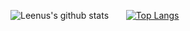 
![Leenus's github stats](https://github-readme-stats.vercel.app/api?username=leenusdarnal&show_icons=true&theme=radical)  &nbsp;&nbsp;&nbsp;&nbsp;&nbsp;  [![Top Langs![](https://komarev.com/ghpvc/?username=your-github-username&label=PROFILE+VIEWS)](https://github-readme-stats.vercel.app/api/top-langs/?username=leenusdarnal)](https://github.com/leenusdarnal/github-readme-stats)

<!--
**leenusdarnal/leenusdarnal** is a ✨ _special_ ✨ repository because its `README.md` (this file) appears on your GitHub profile.

Here are some ideas to get you started:

- 🔭 I’m currently working on ...
- 🌱 I’m currently learning ...
- 👯 I’m looking to collaborate on ...
- 🤔 I’m looking for help with ...
- 💬 Ask me about ...
- 📫 How to reach me: ...
- 😄 Pronouns: ...
- ⚡ Fun fact: ...

### Hi there 👋
-->
